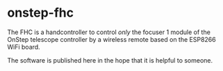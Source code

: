 # onstep-fhc

The FHC is a handcontroller to control *only* the 
focuser 1 module of the OnStep telescope controller 
by a wireless remote based on the ESP8266 WiFi board.

The software is published here in the hope that it 
is helpful to someone.


